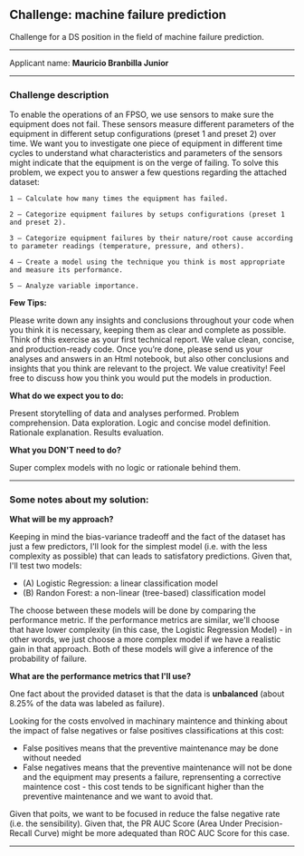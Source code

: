 ## Challenge: machine failure prediction

Challenge for a DS position in the field of machine failure prediction.

--- 

Applicant name: **Mauricio Branbilla Junior**

--- 

### Challenge description

To enable the operations of an FPSO, we use sensors to make sure the equipment does not fail. These sensors measure different parameters of the equipment in different setup configurations (preset 1 and preset 2) over time. We want you to investigate one piece of equipment in different time cycles to understand what characteristics and parameters of the sensors might indicate that the equipment is on the verge of failing. To solve this problem, we expect you to answer a few questions regarding the attached dataset:

    1 – Calculate how many times the equipment has failed.

    2 – Categorize equipment failures by setups configurations (preset 1 and preset 2).

    3 – Categorize equipment failures by their nature/root cause according to parameter readings (temperature, pressure, and others).

    4 – Create a model using the technique you think is most appropriate and measure its performance.

    5 – Analyze variable importance.



**Few Tips:**

Please write down any insights and conclusions throughout your code when you think it is necessary, keeping them as clear and complete as possible. Think of this exercise as your first technical report.
We value clean, concise, and production-ready code.
Once you’re done, please send us your analyses and answers in an Html notebook, but also other conclusions and insights that you think are relevant to the project. We value creativity!
Feel free to discuss how you think you would put the models in production.


**What do we expect you to do:**

Present storytelling of data and analyses performed.
Problem comprehension.
Data exploration.
Logic and concise model definition.
Rationale explanation.
Results evaluation.


**What you DON'T need to do?**

Super complex models with no logic or rationale behind them.

---

### Some notes about my solution:

**What will be my approach?**

Keeping in mind the bias-variance tradeoff and the fact of the dataset has just a few predictors, I'll look for the simplest model (i.e. with the less complexity as possible) that can leads to satisfatory predictions. Given that, I'll test two models:

- (A) Logistic Regression: a linear classification model
- (B) Randon Forest: a non-linear (tree-based) classification model

The choose between these models will be done by comparing the performance metric. If the performance metrics are similar, we'll choose that have lower complexity (in this case, the Logistic Regression Model) - in other words, we just choose a more complex model if we have a realistic gain in that approach. Both of these models will give a inference of the probability of failure.


**What are the performance metrics that I'll use?**

One fact about the provided dataset is that the data is **unbalanced** (about 8.25% of the data was labeled as failure). 

Looking for the costs envolved in machinary maintence and thinking about the impact of false negatives or false positives classifications at this cost:

- False positives means that the preventive maintenance may be done without needed
- False negatives means that the preventive maintenance will not be done and the equipment may presents a failure, reprensenting a corrective maintence cost - this cost tends to be significant higher than the preventive maintenance and we want to avoid that.

Given that poits, we want to be focused in reduce the false negative rate (i.e. the sensibility). Given that, the PR AUC Score (Area Under Precision-Recall Curve) might be more adequated than ROC AUC Score for this case. 

---





